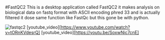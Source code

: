 #FastQC2 
This is a desktop application called FastQC2 it makes analysis on biological data on fastq format with ASCII encoding phred 33 and is actually filtered  it dose same function like FastQc but this gone be with python.

![fastqc2](https://user-images.githubusercontent.com/68303978/119277092-ed863080-bc1d-11eb-8645-5408f8c66209.jpg)
[youtube_video][https://www.youtube.com/watch?v=tORnKVdesrQ]
[youtube_video][https://youtu.be/SoxwNic7cnE]
